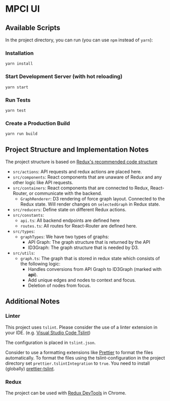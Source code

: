 # MPCI UI

## Available Scripts

In the project directory, you can run (you can use `npm` instead of `yarn`):

### Installation

`yarn install`

### Start Development Server (with hot reloading)

`yarn start`

### Run Tests

`yarn test`

### Create a Production Build

`yarn run build`

## Project Structure and Implementation Notes

The project structure is based on [Redux's recommended code structure](https://redux.js.org/faq/code-structure)

- `src/actions`: API requests and redux actions are placed here.
- `src/components`: React components that are unaware of Redux and any other logic like API requests.
- `src/containers`: React components that are connected to Redux, React-Router, or communicate with the backend.
  - `GraphRenderer`: D3 rendering of force graph layout. Connected to the Redux state. Will render changes on `selectedGraph` in Redux state.
- `src/reducers`: Define state on different Redux actions.
- `src/constants`:
  - `api.ts`: All backend endpoints are defined here
  - `routes.ts`: All routes for React-Router are defined here.
- `src/types`:
  - `graphTypes`: We have two types of graphs:
    - API Graph: The graph structure that is returned by the API
    - ID3Graph: The graph structure that is needed by D3.
- `src/utils`:
  - `graph.ts`: The graph that is stored in redux state which consists of the following logic:
    - Handles conversions from API Graph to ID3Graph (marked with **api**).
    - Add unique edges and nodes to context and focus.
    - Deletion of nodes from focus.

## Additional Notes

### Linter

This project uses `tslint`. Please consider the use of a linter extension in your IDE. (e.g. [Visual Studio Code Tslint](https://marketplace.visualstudio.com/items?itemName=eg2.tslint))

The configuration is placed in `tslint.json`.

Consider to use a formatting extensions like [Prettier](https://marketplace.visualstudio.com/items?itemName=esbenp.prettier-vscode) to format the files automatically. To format the files using the tslint-configuration in the project directory set `prettier.tslintIntegration` to `true`. You need to install (globally) [prettier-tslint](https://github.com/azz/prettier-tslint).

### Redux

The project can be used with [Redux DevTools](https://github.com/zalmoxisus/redux-devtools-extension) in Chrome.
